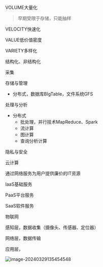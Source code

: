 VOLUME大量化

> 早期受限于存储，只能抽样

VELOCITY快速化

VALUE低价值密度

VARIETY多样化

结构化、非结构化





采集

存储与管理

- 分布式，数据库BIgTable，文件系统GFS

处理与分析

- 分布式
  - 批处理，并行技术MapReduce、Spark
  - 流计算
  - 图计算
  - 查询分析计算

隐私与安全



云计算

通过网络服务为用户提供廉价的IT资源

IaaS基础服务

PaaS平台服务

SaaS软件服务



物联网

感知层，数据收集（摄像头、传感器、定位器）

网络层，数据传输

应用层，

![image-20240329135454548](C:\Users\CIdea\AppData\Roaming\Typora\typora-user-images\image-20240329135454548.png)